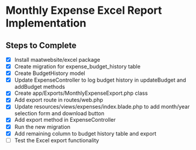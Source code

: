 # Monthly Expense Excel Report Implementation

## Steps to Complete
- [x] Install maatwebsite/excel package
- [x] Create migration for expense_budget_history table
- [x] Create BudgetHistory model
- [x] Update ExpenseController to log budget history in updateBudget and addBudget methods
- [x] Create app/Exports/MonthlyExpenseExport.php class
- [x] Add export route in routes/web.php
- [x] Update resources/views/expenses/index.blade.php to add month/year selection form and download button
- [x] Add export method in ExpenseController
- [x] Run the new migration
- [x] Add remaining column to budget history table and export
- [ ] Test the Excel export functionality
